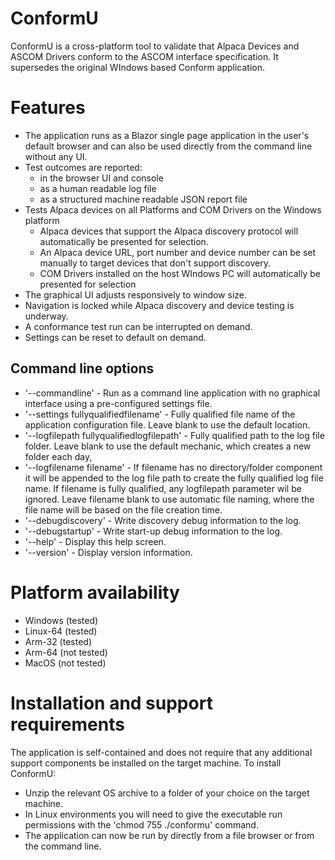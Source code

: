 # ConformU
ConformU is a cross-platform tool to validate that Alpaca Devices and ASCOM Drivers conform to the ASCOM interface specification. It supersedes the original WIndows based Conform application.

# Features
* The application runs as a Blazor single page application in the user's default browser and can also be used directly from the command line without any UI.
* Test outcomes are reported:
  * in the browser UI and console
  * as a human readable log file
  * as a structured machine readable JSON report file
* Tests Alpaca devices on all Platforms and COM Drivers on the Windows platform
  * Alpaca devices that support the Alpaca discovery protocol will automatically be presented for selection.
  * An Alpaca device URL, port number and device number can be set manually to target devices that don't support discovery.
  * COM Drivers installed on the host WIndows PC will automatically be presented for selection
* The graphical UI adjusts responsively to window size.
* Navigation is locked while Alpaca discovery and device testing is underway.
* A conformance test run can be interrupted on demand.
* Settings can be reset to default on demand.

## Command line options
* '--commandline' - Run as a command line application with no graphical interface using a pre-configured settings file.
* '--settings fullyqualifiedfilename' - Fully qualified file name of the application configuration file. Leave blank to use the default location.
* '--logfilepath fullyqualifiedlogfilepath' - Fully qualified path to the log file folder. Leave blank to use the default mechanic, which creates a new folder each day,
* '--logfilename filename' - If filename has no directory/folder component it will be appended to the log file path to create the fully qualified log file name. If filename is fully qualified, any logfilepath parameter wil be ignored. Leave filename blank to use automatic file naming, where the file name will be based on the file creation time.
* '--debugdiscovery' - Write discovery debug information to the log.
* '--debugstartup' - Write start-up debug information to the log.
* '--help' - Display this help screen.
* '--version' - Display version information.

# Platform availability
* Windows (tested)
* Linux-64 (tested)
* Arm-32 (tested)
* Arm-64 (not tested)
* MacOS (not tested)

# Installation and support requirements
The application is self-contained and does not require that any additional support components be installed on the target machine. To install ConformU:
* Unzip the relevant OS archive to a folder of your choice on the target machine.
* In Linux environments you will need to give the executable run permissions with the 'chmod 755 ./conformu' command.
* The application can now be run by directly from a file browser or from the command line.